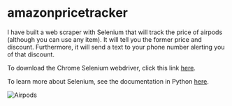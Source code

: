 # amazonpricetracker
I have built a web scraper with Selenium that will track the price of airpods (although you can use any item). It will tell you the former price and discount. Furthermore, it will send a text to your phone number alerting you of that discount.

To download the Chrome Selenium webdriver, click this link [here](https://chromedriver.chromium.org/). 

To learn more about Selenium, see the documentation in Python [here](https://selenium-python.readthedocs.io/).

![Airpods](airpods.jpg)
